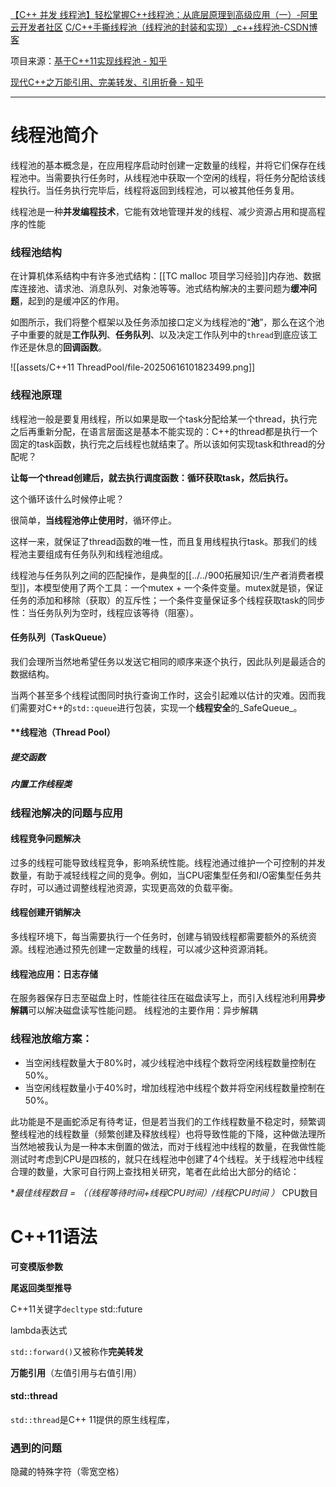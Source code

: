 [【C++ 并发 线程池】轻松掌握C++线程池：从底层原理到高级应用（一）-阿里云开发者社区](https://developer.aliyun.com/article/1464325)
[C/C++手撕线程池（线程池的封装和实现）_c++线程池-CSDN博客](https://blog.csdn.net/ACMer_L/article/details/107578636)

项目来源：[基于C++11实现线程池 - 知乎](https://zhuanlan.zhihu.com/p/367309864)

[现代C++之万能引用、完美转发、引用折叠 - 知乎](https://zhuanlan.zhihu.com/p/99524127)

---
# 线程池简介

线程池的基本概念是，在应用程序启动时创建一定数量的线程，并将它们保存在线程池中。当需要执行任务时，从线程池中获取一个空闲的线程，将任务分配给该线程执行。当任务执行完毕后，线程将返回到线程池，可以被其他任务复用。

线程池是一种**并发编程技术**，它能有效地管理并发的线程、减少资源占用和提高程序的性能
### 线程池结构

在计算机体系结构中有许多池式结构：[[TC malloc 项目学习经验]]内存池、数据库连接池、请求池、消息队列、对象池等等。池式结构解决的主要问题为**缓冲问题**，起到的是缓冲区的作用。


如图所示，我们将整个框架以及任务添加接口定义为线程池的“**池**”，那么在这个池子中重要的就是**工作队列**、**任务队列**、以及决定工作队列中的`thread`到底应该工作还是休息的**回调函数**。

![[assets/C++11 ThreadPool/file-20250616101823499.png]]

### 线程池原理
线程池一般是要复用线程，所以如果是取一个task分配给某一个thread，执行完之后再重新分配，在语言层面这是基本不能实现的：C++的thread都是执行一个固定的task函数，执行完之后线程也就结束了。所以该如何实现task和thread的分配呢？

**让每一个thread创建后，就去执行调度函数：循环获取task，然后执行。**

这个循环该什么时候停止呢？

很简单，**当线程池停止使用时**，循环停止。

这样一来，就保证了thread函数的唯一性，而且复用线程执行task。那我们的线程池主要组成有任务队列和线程池组成。

线程池与任务队列之间的匹配操作，是典型的[[../../900拓展知识/生产者消费者模型]]，本模型使用了两个工具：一个mutex + 一个条件变量。mutex就是锁，保证任务的添加和移除（获取）的互斥性；一个条件变量保证多个线程获取task的同步性：当任务队列为空时，线程应该等待（阻塞）。
#### **任务队列（TaskQueue）**
我们会理所当然地希望任务以发送它相同的顺序来逐个执行，因此队列是最适合的数据结构。

当两个甚至多个线程试图同时执行查询工作时，这会引起难以估计的灾难。因而我们需要对C++的`std::queue`进行包装，实现一个**线程安全**的_SafeQueue_。

#### **线程池（Thread Pool）
##### 提交函数

##### 内置工作线程类

### 线程池解决的问题与应用

#### 线程竞争问题解决

过多的线程可能导致线程竞争，影响系统性能。线程池通过维护一个可控制的并发数量，有助于减轻线程之间的竞争。例如，当CPU密集型任务和I/O密集型任务共存时，可以通过调整线程池资源，实现更高效的负载平衡。
#### 线程创建开销解决

多线程环境下，每当需要执行一个任务时，创建与销毁线程都需要额外的系统资源。线程池通过预先创建一定数量的线程，可以减少这种资源消耗。

#### 线程池应用：日志存储
在服务器保存日志至磁盘上时，性能往往压在磁盘读写上，而引入线程池利用**异步解耦**可以解决磁盘读写性能问题。
线程池的主要作用：异步解耦

### 线程池放缩方案：

- 当空闲线程数量大于80%时，减少线程池中线程个数将空闲线程数量控制在50%。
- 当空闲线程数量小于40%时，增加线程池中线程个数并将空闲线程数量控制在50%。

此功能是不是画蛇添足有待考证，但是若当我们的工作线程数量不稳定时，频繁调整线程池的线程数量（频繁创建及释放线程）也将导致性能的下降，这种做法理所当然地被我认为是一种本末倒置的做法，而对于线程池中线程的数量，在我做性能测试时考虑到CPU是四核的，就只在线程池中创建了4个线程。关于线程池中线程合理的数量，大家可自行网上查找相关研究，笔者在此给出大部分的结论：

**最佳线程数目 = （（线程等待时间+线程CPU时间）/线程CPU时间 ）* CPU数目
# C++11语法
**可变模版参数**

**尾返回类型推导**

C++11关键字`decltype`
std::future

lambda表达式

`std::forward()`又被称作**完美转发**

**万能引用**（左值引用与右值引用）

#### std::thread

`std::thread`是C++ 11提供的原生线程库，

### 遇到的问题

隐藏的特殊字符（零宽空格）

